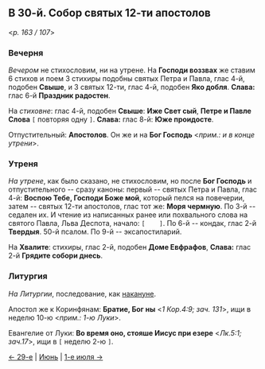 
## В 30-й. Собор святых 12-ти апостолов

<*p. 163 / 107*>

### Вечерня

*Вечером* не стихословим, ни на утрене. На **Господи воззвах** же ставим 6 стихов и поем 3 стихиры 
подобны святых Петра и Павла, глас 4-й, подобен **Свыше**, и 3 святых 12-ти, глас 4-й, 
подобен **Яко добля**. **Слава:** глас 6-й **Праздник радостен**. 

На *стиховне*: глас 4-й, подобен **Свыше**: **Иже Свет сый**, **Петре и Павле Слова** `[` повторяя одну `]`. 
**Слава:** глас 8-й: **Юже проидосте**.   

Отпустительный: **Апостолов**. Он же и на **Бог Господь** <*прим.: и в конце утрени*>.  

### Утреня

*На утрене*, как было сказано, не стихословим, но после **Бог Господь** и отпустительного -- сразу каноны: 
первый -- святых Петра и Павла, глас 4-й: **Воспою Тебе, Господи Боже мой**, который пелся на повечерии, 
затем -- святых 12-ти апостолов, глас тот же: **Моря чермную**. 
По 3-й -- седален их. И чтение из написанных ранее или похвального слова на святого Павла, Льва Деспота, 
начало: `[    ]`. 
По 6-й -- кондак, глас 2-й **Твердыя**. 50-й псалом. 
По 9-й -- эксапостиларий.  

На **Хвалите**: стихиры, глас 2-й, подобен **Доме Евфрафов**, **Слава:** глас 2-й **Грядите собори днесь**. 

### Литургия

*На Литургии*, последование, как [накануне](06_29_MES.ru.md). 

Апостол же к Коринфянам: **Братие, Бог ны** <*1 Кор.4:9; зач. 131*>, ищи в неделю 10-ю <*прим.: 1-ю Луки*>. 

Евангелие от Луки: **Во время оно, стояше Иисус при езере** <*Лк.5:1; зач.17*>, ищи в `[` неделю 2-ю `]`.
 
[← 29-е](06_29_MES.ru.md) | [Июнь](README.md#30-й) | [1-е июля →](../07_july/07_01_MES.ru.md)
